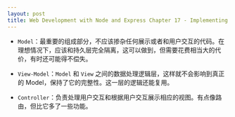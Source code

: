 ```yaml
---
layout: post
title: Web Development with Node and Express Chapter 17 - Implementing MVC in Express
---
```


* `Model`：最重要的组成部分，不应该掺杂任何展示或者和用户交互的代码。在理想情况下，应该和持久层完全隔离，这可以做到，但需要花费相当大的代价，有时还可能得不偿失。

* `View-Model`：`Model` 和 `View` 之间的数据处理逻辑层，这样就不会影响到真正的 Model，保持了它的完整性。这一层的逻辑还能复用。

* `Controller`：负责处理用户交互和根据用户交互展示相应的视图。有点像路由，但比它多了一些功能。
